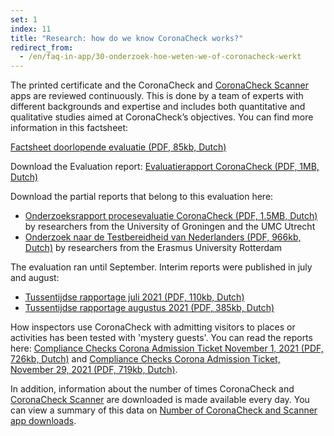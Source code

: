```yaml
---
set: 1
index: 11
title: "Research: how do we know CoronaCheck works?"
redirect_from: 
  - /en/faq-in-app/30-onderzoek-hoe-weten-we-of-coronacheck-werkt
---
```

The printed certificate and the CoronaCheck and [CoronaCheck Scanner](/en/scanner) apps are reviewed continuously. This is done by a team of experts with different backgrounds and expertise and includes both quantitative and qualitative studies aimed at CoronaCheck’s objectives. You can find more information in this factsheet:

<a href="/media/Factsheet_doorlopende_evaluatie.pdf" rel="noopener noreferrer" target="_blank" hreflang="nl" lang="nl">Factsheet doorlopende evaluatie (PDF, 85kb, Dutch)</a>

Download the Evaluation report: <a href="/media/Evaluatie_CoronaCheck.pdf" rel="noopener noreferrer" target="_blank" hreflang="nl" lang="nl">Evaluatierapport CoronaCheck (PDF, 1MB, Dutch)</a>

Download the partial reports that belong to this evaluation here:

- <a href="/media/Onderzoeksrapport_procesevaluatie_CC.pdf" rel="noopener noreferrer" target="_blank" hreflang="nl" lang="nl">Onderzoeksrapport procesevaluatie CoronaCheck (PDF, 1.5MB, Dutch)</a> by researchers from the University of Groningen and the UMC Utrecht
- <a href="/media/ESHPM_rapport_Onderzoek_Testbereidheid_eindrapport.pdf" rel="noopener noreferrer" target="_blank" hreflang="nl" lang="nl">Onderzoek naar de Testbereidheid van Nederlanders (PDF, 966kb, Dutch)</a> by researchers from the Erasmus University Rotterdam

The evaluation ran until September. Interim reports were published in july and august:

- <a href="/media/Tussentijdse_rapportage_juli_2021.pdf" rel="noopener noreferrer" target="_blank" hreflang="nl" lang="nl">Tussentijdse rapportage juli 2021 (PDF, 110kb, Dutch)</a>
- <a href="/media/Tussentijdse_rapportage_augustus_2021.pdf" rel="noopener noreferrer" target="_blank" hreflang="nl" lang="nl">Tussentijdse rapportage augustus 2021 (PDF, 385kb, Dutch)</a>

How inspectors use CoronaCheck with admitting visitors to places or activities has been tested with 'mystery guests'. You can read the reports here: <a href="/media/RapportCTB211101.pdf" rel="noopener noreferrer" target="_blank">Compliance Checks Corona Admission Ticket November 1, 2021 (PDF, 726kb, Dutch)</a> and <a href= "/media/RapportCTB211130.pdf" rel="noopener noreferrer" target="_blank">Compliance Checks Corona Admission Ticket, November 29, 2021 (PDF, 719kb, Dutch)</a>.

In addition, information about the number of times CoronaCheck and [CoronaCheck Scanner](/en/scanner) are downloaded is made available every day. You can view a summary of this data on [Number of CoronaCheck and Scanner app downloads](/en/faq/1-13-actuele-downloadcijfers/).
